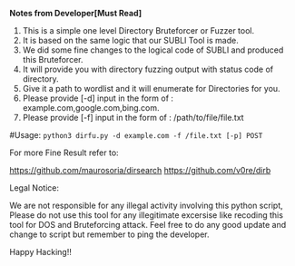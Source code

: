 
********************Notes from Developer[Must Read]********************

1. This is a simple one level Directory Bruteforcer or Fuzzer tool.
2. It is based on the same logic that our SUBLI Tool is made.
3. We did some fine changes to the logical code of SUBLI and produced this Bruteforcer.
4. It will provide you with directory fuzzing output with status code of directory.
5. Give it a path to wordlist and it will enumerate for Directories for you.
6. Please provide [-d] input in the form of : example.com,google.com,bing.com.
7. Please provide [-f] input in the form of : /path/to/file/file.txt

#Usage:
`python3 dirfu.py -d example.com -f /file.txt [-p] POST`

For more Fine Result refer to:

https://github.com/maurosoria/dirsearch
https://github.com/v0re/dirb

Legal Notice: 

We are not responsible for any illegal activity involving this python script, Please do not use this tool for any illegitimate
excersise like recoding this tool for DOS and Bruteforcing attack.
Feel free to do any good update and change to script but remember to ping the developer.

Happy Hacking!!
